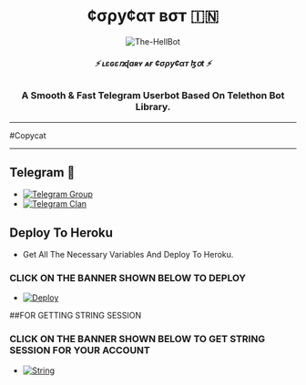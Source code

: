 <h1 align="center">
  <b>¢σρу¢αт вσт 🇮🇳</b>
</h1>

<p align="center">
  <img src="https://telegra.ph/file/f8df934fc7420b5e98493.jpg" alt="The-HellBot">
</p>

<h6 align="center">
  <b>⚡ ʟɛɢɛռɖaʀʏ ᴀғ ¢σρу¢αт ɮօt ⚡</b>
</h6>

<h3 align="center">
  <b>A Smooth & Fast Telegram Userbot Based On Telethon Bot Library.</b>
</h3>

------
#Copycat 

------
## Telegram 🏪
- [![Telegram Group](https://img.shields.io/badge/Telegram-Group-brightgreen)](https://t.me/Lovers_Match)
- [![Telegram Clan](https://img.shields.io/badge/Telegram-Channel-brightgreen)](https://t.me/The_Criminal_Clan)



## Deploy To Heroku
- Get All The Necessary Variables And Deploy To Heroku.

### CLICK ON THE BANNER SHOWN BELOW TO DEPLOY

- [![Deploy](https://telegra.ph/file/24c8975bacbb4da13cf06.jpg)](https://heroku.com/deploy?template=https://github.com/Copycat-izz-opp/Copycat_Main_Bot)


##FOR GETTING STRING SESSION


### CLICK ON THE BANNER SHOWN BELOW TO GET STRING SESSION FOR YOUR ACCOUNT



- [![String](https://te.legra.ph/file/16dabe05b4b6b48b628a0.jpg)](https://replit.com/@TotalGaming3/COPYCAT#main.py)
